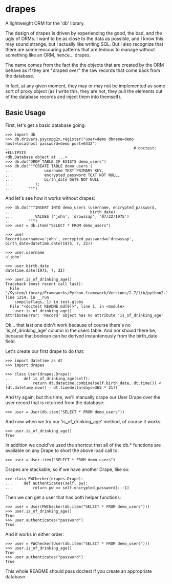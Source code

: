 drapes
======

A lightweight ORM for the 'db' library.

The design of drapes is driven by experiencing the good, the bad, and the ugly
of ORMs.  I want to be as close to the data as possible, and I know this may
sound strange, but I actually like writing SQL.  But I also recognize that
there are some reoccuring patterns that are tedious to manage without something
like an ORM, hence... drapes.

The name comes from the fact the the objects that are created by the ORM behave
as if they are "draped over" the raw records that come back from the database.

In fact, at any given moment, they may or may not be implemented as some sort
of proxy object (as I write this, they are not, they pull the elements out
of the database records and inject them into themself).


Basic Usage
-----------

First, let's get a basic database going:

    >>> import db
    >>> db.drivers.psycopg2x.register("user=demo dbname=demo host=localhost password=demo port=6432")
    ...                                                     # doctest: +ELLIPSIS
    <db.Database object at ...>
    >>> db.do("DROP TABLE IF EXISTS demo_users")
    >>> db.do("""CREATE TABLE demo_users (
    ...              username TEXT PRIMARY KEY,
    ...              encrypted_password TEXT NOT NULL,
    ...              birth_date DATE NOT NULL
    ...          ); 
    ...       """)

And let's see how it works without drapes:

    >>> db.do("""INSERT INTO demo_users (username, encrypted_password,
    ...                                  birth_date)
    ...          VALUES ('john', 'drowssap', '07/22/1975')
    ...       """)
    >>> user = db.item("SELECT * FROM demo_users")

    >>> user
    Record(username=u'john', encrypted_password=u'drowssap', birth_date=datetime.date(1975, 7, 22))

    >>> user.username
    u'john'

    >>> user.birth_date
    datetime.date(1975, 7, 22)

    >>> user.is_of_drinking_age()
    Traceback (most recent call last):
      File "/System/Library/Frameworks/Python.framework/Versions/2.7/lib/python2.7/doctest.py", line 1254, in __run
        compileflags, 1) in test.globs
      File "<doctest README.md[9]>", line 1, in <module>
        user.is_of_drinking_age()
    AttributeError: 'Record' object has no attribute 'is_of_drinking_age'

Ok... that last one didn't work because of course there's no
'is_of_drinking_age' column in the users table. And nor should there be,
because that boolean can be derived instantenously from the birth_date field.

Let's create our first drape to do that:

    >>> import datetime as dt
    >>> import drapes
    
    >>> class User(drapes.Drape):
    ...     def is_of_drinking_age(self):
    ...         return dt.datetime.combine(self.birth_date, dt.time()) < (dt.datetime.now() - dt.timedelta(days=365 * 21))

And try again, but this time, we'll manually drape our User Drape over the user
record that is returned from the database:

    >>> user = User(db.item("SELECT * FROM demo_users"))

And now when we try our 'is_of_drinking_age' method, of course it works:

    >>> user.is_of_drinking_age()
    True

In addition we could've used the shortcut that all of the db.* functions
are available on any Drape to short the above load call to:

    >>> user = User.item("SELECT * FROM demo_users")

Drapes are stackable, so if we have another Drape, like so:

    >>> class PWChecker(drapes.Drape):
    ...     def authenticates(self, pw):
    ...         return pw == self.encrypted_password[::-1]

Then we can get a user that has both helper functions:

    >>> user = User(PWChecker(db.item("SELECT * FROM demo_users")))
    >>> user.is_of_drinking_age()
    True
    >>> user.authenticates("password")
    True

And it works in either order:

    >>> user = PWChecker(User(db.item("SELECT * FROM demo_users")))
    >>> user.is_of_drinking_age()
    True
    >>> user.authenticates("password")
    True


This whole README should pass doctest if you create an appropriate database.
